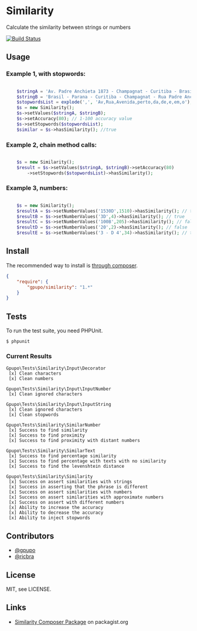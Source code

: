 # Similarity

Calculate the similarity between strings or numbers

[![Build Status](https://secure.travis-ci.org/gpupo/similarity.png?branch=dev)](http://travis-ci.org/gpupo/similarity)


## Usage

### Example 1, with stopwords:

```PHP

	$stringA = 'Av. Padre Anchieta 1873 - Champagnat - Curitiba - Brasil';
	$stringB = 'Brasil - Parana - Curitiba - Champagnat - Rua Padre Anchieta 1873 - Perto da Avenida';
	$stopwordsList = explode(',', 'Av,Rua,Avenida,perto,da,de,e,em,o'); 
	$s = new Similarity();
    $s->setValues($stringA, $stringB);
    $s->setAccuracy(80); // 1-100 accuracy value
    $s->setStopwords($stopwordsList);	
	$similar = $s->hasSimilarity(); //true
```

### Example 2, chain method calls:

```PHP

	$s = new Similarity();
    $result = $s->setValues($stringA, $stringB)->setAccuracy(80)
    	->setStopwords($stopwordsList)->hasSimilarity();    
```

### Example 3, numbers:

```PHP

	$s = new Similarity();
    $resultA = $s->setNumberValues('1530D',1510)->hasSimilarity(); // true
	$resultB = $s->setNumberValues('3D',4)->hasSimilarity(); // true
	$resultC = $s->setNumberValues('100B',205)->hasSimilarity(); // false
	$resultD = $s->setNumberValues('20',2)->hasSimilarity(); // false
	$resultE = $s->setNumberValues('3 - D 4',34)->hasSimilarity(); // true
```


## Install

The recommended way to install is [through composer](http://getcomposer.org).

```JSON
{
    "require": {
        "gpupo/similarity": "1.*"
    }
}
```

## Tests

To run the test suite, you need PHPUnit.

    $ phpunit
	    
### Current Results
	    
	Gpupo\Tests\Similarity\Input\Decorator
	 [x] Clean characters
	 [x] Clean numbers
	
	Gpupo\Tests\Similarity\Input\InputNumber
	 [x] Clean ignored characters
	
	Gpupo\Tests\Similarity\Input\InputString
	 [x] Clean ignored characters
	 [x] Clean stopwords
	
	Gpupo\Tests\Similarity\SimilarNumber
	 [x] Success to find similarity
	 [x] Success to find proximity
	 [x] Success to find proximity with distant numbers
	
	Gpupo\Tests\Similarity\SimilarText
	 [x] Success to find percentage similarity
	 [x] Success to find percentage with texts with no similarity
	 [x] Success to find the levenshtein distance
	
	Gpupo\Tests\Similarity\Similarity
	 [x] Success on assert similarities with strings
	 [x] Success in asserting that the phrase is different
	 [x] Success on assert similarities with numbers
	 [x] Success on assert similarities with approximate numbers
	 [x] Success on assert with different numbers
	 [x] Ability to increase the accuracy
	 [x] Ability to decrease the accuracy
	 [x] Ability to inject stopwords    
	

## Contributors

* [@gpupo](https://github.com/gpupo)
* [@ricbra](https://github.com/ricbra)

## License

MIT, see LICENSE.




## Links


* [Similarity Composer Package](https://packagist.org/packages/gpupo/similarity) on packagist.org